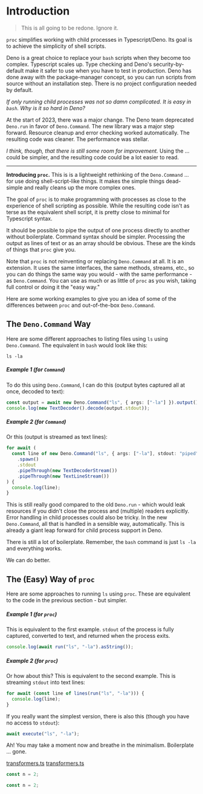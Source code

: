 # Introduction

> This is all going to be redone. Ignore it.

`proc` simplifies working with child processes in Typescript/Deno. Its goal is
to achieve the simplicity of shell scripts.

Deno is a great choice to replace your `bash` scripts when they become too
complex. Typescript scales up. Type checking and Deno's security-by-default make
it safer to use when you have to test in production. Deno has done away with the
package-manager concept, so you can run scripts from source without an
installation step. There is no project configuration needed by default.

_If only running child processes was not so damn complicated. It is easy in
`bash`. Why is it so hard in Deno?_

At the start of 2023, there was a major change. The Deno team deprecated
`Deno.run` in favor of `Deno.Command`. The new library was a major step forward.
Resource cleanup and error checking worked automatically. The resulting code was
cleaner. The performance was stellar.

_I think, though, that there is still some room for improvement._ Using the ...
could be simpler, and the resulting code could be a lot easier to read.

---

**Introducing `proc`.** This is is a lightweight rethinking of the
`Deno.Command` ... for use doing shell-script-like things. It makes the simple
things dead-simple and really cleans up the more complex ones.

The goal of `proc` is to make programming with processes as close to the
experience of shell scripting as possible. While the resulting code isn't as
terse as the equivalent shell script, it is pretty close to minimal for
Typescript syntax.

It should be possible to pipe the output of one process directly to another
without boilerplate. Command syntax should be simpler. Processing the output as
lines of text or as an array should be obvious. These are the kinds of things
that `proc` give you.

Note that `proc` is not reinventing or replacing `Deno.Command` at all. It is an
extension. It uses the same interfaces, the same methods, streams, etc., so you
can do things the same way you would - with the same performance - as
`Deno.Command`. You can use as much or as little of `proc` as you wish, taking
full control or doing it the "easy way."

Here are some working examples to give you an idea of some of the differences
between `proc` and out-of-the-box `Deno.Command`.

## The `Deno.Command` Way

Here are some different approaches to listing files using `ls` using
`Deno.Command`. The equivalent in `bash` would look like this:

```shell
ls -la
```

##### Example 1 (for `Command`)

To do this using `Deno.Command`, I can do this (output bytes captured all at
once, decoded to text):

```typescript
const output = await new Deno.Command("ls", { args: ["-la"] }).output();
console.log(new TextDecoder().decode(output.stdout));
```

##### Example 2 (for `Command`)

Or this (output is streamed as text lines):

```typescript
for await (
  const line of new Deno.Command("ls", { args: ["-la"], stdout: "piped" })
    .spawn()
    .stdout
    .pipeThrough(new TextDecoderStream())
    .pipeThrough(new TextLineStream())
) {
  console.log(line);
}
```

This is still really good compared to the old `Deno.run` - which would leak
resources if you didn't close the process and (multiple) readers explicitly.
Error handling in child processes could also be tricky. In the new
`Deno.Command`, all that is handled in a sensible way, automatically. This is
already a giant leap forward for child process support in Deno.

There is still a lot of boilerplate. Remember, the `bash` command is just
`ls -la` and everything works.

We can do better.

## The (Easy) Way of `proc`

Here are some approaches to running `ls` using `proc`. These are equivalent to
the code in the previous section - but simpler.

##### Example 1 (for `proc`)

This is equivalent to the first example. `stdout` of the process is fully
captured, converted to text, and returned when the process exits.

```typescript
console.log(await run("ls", "-la").asString());
```

##### Example 2 (for `proc`)

Or how about this? This is equivalent to the second example. This is streaming
`stdout` into text lines:

```typescript
for await (const line of lines(run("ls", "-la"))) {
  console.log(line);
}
```

If you really want the simplest version, there is also this (though you have no
access to `stdout`):

```typescript
await execute("ls", "-la");
```

Ah! You may take a moment now and breathe in the minimalism. Boilerplate ...
gone.

[transformers.ts](https://github.com/j50n/deno-proc/blob/main/src/transformers.ts)
<a href="https://github.com/j50n/deno-proc/blob/main/src/transformers.ts" target="_blank">transformers.ts</a>

```ts
const n = 2;
```

```ts n
const n = 2;
```

<script>
const n=2;
  type Blah = number;

  function x(y: Blah): Blah {
    return x * 2;
  }
</script>